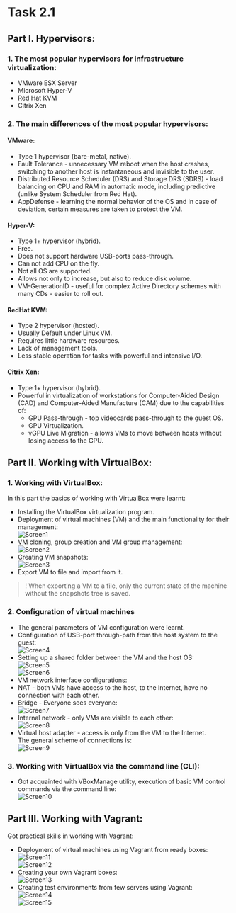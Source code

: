 # Task 2.1
## Part I. Hypervisors:
### 1. The most popular hypervisors for infrastructure virtualization:
  - VMware ESX Server
  - Microsoft Hyper-V
  - Red Hat KVM
  - Citrix Xen

### 2. The main differences of the most popular hypervisors:
#### VMware:
  - Type 1 hypervisor (bare-metal, native).
  - Fault Tolerance - unnecessary VM reboot when the host crashes, switching to another host is instantaneous and invisible to the user.
  - Distributed Resource Scheduler (DRS) and Storage DRS (SDRS) - load balancing on CPU and RAM in automatic mode, including predictive (unlike System Scheduler from Red Hat).
  - AppDefense - learning the normal behavior of the OS and in case of deviation, certain measures are taken to protect the VM.

#### Hyper-V:
  - Type 1+ hypervisor (hybrid).
  - Free.
  - Does not support hardware USB-ports pass-through.
  - Can not add CPU on the fly.
  - Not all OS are supported.
  - Allows not only to increase, but also to reduce disk volume.
  - VM-GenerationID - useful for complex Active Directory schemes with many CDs - easier to roll out.

#### RedHat KVM:
  - Type 2 hypervisor (hosted).
  - Usually Default under Linux VM.
  - Requires little hardware resources.
  - Lack of management tools.
  - Less stable operation for tasks with powerful and intensive I/O.

#### Citrix Xen:
  - Type 1+ hypervisor (hybrid).
  - Powerful in virtualization of workstations for Computer-Aided Design (CAD) and Computer-Aided Manufacture (CAM) due to the capabilities of:
    - GPU Pass-through - top videocards pass-through to the guest OS.
    - GPU Virtualization.
    - vGPU Live Migration - allows VMs to move between hosts without losing access to the GPU.

## Part II. Working with VirtualBox:  
### 1. Working with VirtualBox:  
 In this part the basics of working with VirtualBox were learnt:  
  - Installing the VirtualBox virtualization program.  
  - Deployment of virtual machines (VM) and the main functionality for their management:  
  ![Screen1](./task_images/Screenshot_1.png)  
  - VM cloning, group creation and VM group management:  
  ![Screen2](./task_images/Screenshot_2.png)  
  - Creating VM snapshots:  
  ![Screen3](./task_images/Screenshot_3.png)
  - Export VM to file and import from it.
  >! When exporting a VM to a file, only the current state of the machine without the snapshots tree is saved.  

### 2. Configuration of virtual machines  
  - The general parameters of VM configuration were learnt.  
  - Configuration of USB-port through-path from the host system to the guest:  
  ![Screen4](./task_images/Screenshot_4.png)  
  - Setting up a shared folder between the VM and the host OS:  
  ![Screen5](./task_images/Screenshot_5.png)  
  ![Screen6](./task_images/Screenshot_6.png)  
  - VM network interface configurations:    
   - NAT - both VMs have access to the host, to the Internet, have no connection with each other.  
   - Bridge - Everyone sees everyone:  
   ![Screen7](./task_images/Screenshot_7.png)  
   - Internal network - only VMs are visible to each other:  
   ![Screen8](./task_images/Screenshot_8.png)  
   - Virtual host adapter - access is only from the VM to the Internet.  
   The general scheme of connections is:  
   ![Screen9](./task_images/Screenshot_9.png)  

### 3. Working with VirtualBox via the command line (CLI):  
  - Got acquainted with VBoxManage utility, execution of basic VM control commands via the command line:  
  ![Screen10](./task_images/Screenshot_10.png)  

## Part III. Working with Vagrant:  
 Got practical skills in working with Vagrant:  
  - Deployment of virtual machines using Vagrant from ready boxes:  
  ![Screen11](./task_images/Screenshot_11.png)  
  ![Screen12](./task_images/Screenshot_12.png)  
  - Creating your own Vagrant boxes:  
  ![Screen13](./task_images/Screenshot_13.png)  
  - Creating test environments from few servers using Vagrant:  
  ![Screen14](./task_images/Screenshot_14.png)  
  ![Screen15](./task_images/Screenshot_15.png)  
